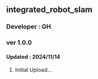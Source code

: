 ## integrated_robot_slam

### Developer : GH
### ver 1.0.0

#### Updated : 2024/11/14

1. Initial Upload...